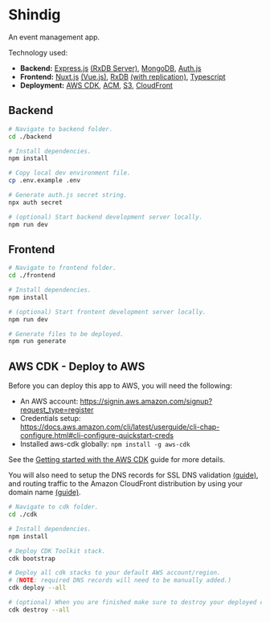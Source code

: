 # Shindig

An event management app.

Technology used:

- **Backend:** [Express.js](https://expressjs.com/) [(RxDB Server)](https://rxdb.info/rx-server.html), [MongoDB](https://www.mongodb.com/), [Auth.js](https://authjs.dev/)
- **Frontend:** [Nuxt.js](https://nuxt.com/) [(Vue.js)](https://vuejs.org/), [RxDB](https://rxdb.info/) [(with replication)](https://rxdb.info/replication.html), [Typescript](https://www.typescriptlang.org/)
- **Deployment:** [AWS CDK](https://aws.amazon.com/cdk/), [ACM](https://aws.amazon.com/certificate-manager/), [S3](https://aws.amazon.com/s3/), [CloudFront](https://aws.amazon.com/cloudfront/)

## Backend

```bash
# Navigate to backend folder.
cd ./backend

# Install dependencies.
npm install

# Copy local dev environment file.
cp .env.example .env

# Generate auth.js secret string.
npx auth secret

# (optional) Start backend development server locally.
npm run dev
```

## Frontend

```bash
# Navigate to frontend folder.
cd ./frontend

# Install dependencies.
npm install

# (optional) Start frontent development server locally.
npm run dev

# Generate files to be deployed.
npm run generate
```

## AWS CDK - Deploy to AWS

Before you can deploy this app to AWS, you will need the following:

- An AWS account: https://signin.aws.amazon.com/signup?request_type=register
- Credentials setup: https://docs.aws.amazon.com/cli/latest/userguide/cli-chap-configure.html#cli-configure-quickstart-creds
- Installed aws-cdk globally: `npm install -g aws-cdk`

See the [Getting started with the AWS CDK](https://docs.aws.amazon.com/cdk/v2/guide/getting_started.html) guide for more details.

You will also need to setup the DNS records for SSL DNS validation [(guide)](https://docs.aws.amazon.com/acm/latest/userguide/dns-validation.html), and routing traffic to the Amazon CloudFront distribution by using your domain name [(guide)](https://docs.aws.amazon.com/Route53/latest/DeveloperGuide/routing-to-cloudfront-distribution.html).

```bash
# Navigate to cdk folder.
cd ./cdk

# Install dependencies.
npm install

# Deploy CDK Toolkit stack.
cdk bootstrap

# Deploy all cdk stacks to your default AWS account/region.
# (NOTE: required DNS records will need to be manually added.)
cdk deploy --all

# (optional) When you are finished make sure to destroy your deployed cdk resources.
cdk destroy --all
```
